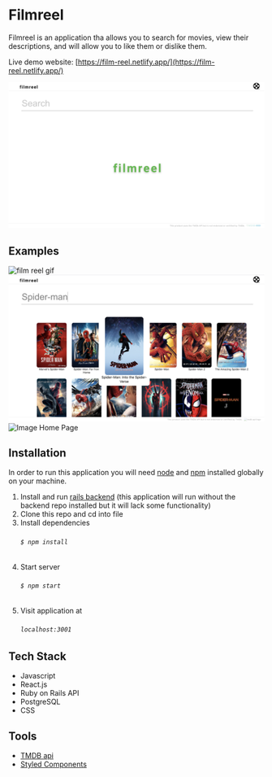 # Filmreel

Filmreel is an application tha allows you to search for movies, view their descriptions, and will allow you to like them or dislike them. 

Live demo website: [https://film-reel.netlify.app/](https://film-reel.netlify.app/)

![Image Home Page](public/filmreel1.png)

## Examples

![film reel gif](public/filmreelvideo.gif)
![Image Home Page](public/filmreel2.png)
![Image Home Page](public/filmreel3.png)


## Installation

 In order to run this application you will need [node](https://nodejs.org/en/download/) and [npm](https://www.npmjs.com/get-npm) installed globally on your machine.

1. Install and run [rails backend](https://github.com/guillenjs/film-reel-backend)
 (this application will run without the backend repo installed but it will lack some functionality)
2. Clone this repo and cd into file
3. Install dependencies
    ###### `$ npm install`
4. Start server
    ###### `$ npm start`
5. Visit application at
    ###### `localhost:3001`


## Tech Stack    
- Javascript
- React.js 
- Ruby on Rails API
- PostgreSQL
- CSS


## Tools
 - [TMDB api](https://developers.themoviedb.org/3/getting-started/introductiont)
 - [Styled Components](https://styled-components.com/)
